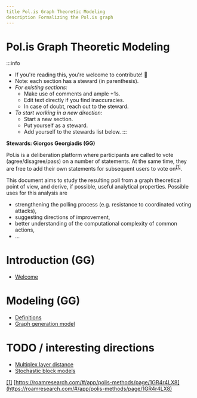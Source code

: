 ```yaml
---
title Pol.is Graph Theoretic Modeling
description Formalizing the Pol.is graph
---
```


# Pol.is Graph Theoretic Modeling

:::info
* If you're reading this, you're welcome to contribute! 🎉
* Note: each section has a steward (in parenthesis).
* *For existing sections:*
    * Make use of comments and ample +1s.
    * Edit text directly if you find inaccuracies.
    * In case of doubt, reach out to the steward.
* *To start working in a new direction:*
    * Start a new section.
    * Put yourself as a steward.
    * Add yourself to the stewards list below. 
:::

**Stewards: Giorgos Georgiadis (GG)**


Pol.is is a deliberation platform where participants are called to vote (agree/disagree/pass) on a number of statements. At the same time, they are free to add their own statements for subsequent users to vote on<sup>[[1]](#ftnt-ref1)</sup>.

This document aims to study the resulting poll from a graph theoretical point of view, and derive, if possible, useful analytical properties. Possible uses for this analysis are

* strengthening the polling process (e.g. resistance to coordinated voting attacks),
* suggesting directions of improvement,
* better understanding of the computational complexity of common actions,
* ...

# Introduction (GG)

* [Welcome](https://hackmd.io/@ThenWho/PolisGraph)

# Modeling (GG)

* [Definitions](https://hackmd.io/@ThenWho/Definitions)
* [Graph generation model](https://hackmd.io/@ThenWho/GraphGenerationModel)

# TODO / interesting directions

* [Multiplex layer distance](https://hackmd.io/@ThenWho/MultiplexLayerDistance)
* [Stochastic block models](https://hackmd.io/@ThenWho/StochasticBlockModels)

[[1]](#ftnt-ref1) [https://roamresearch.com/#/app/polis-methods/page/1GR4r4LX8](https://roamresearch.com/#/app/polis-methods/page/1GR4r4LX8)